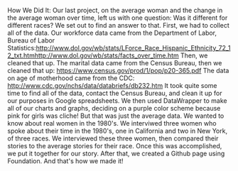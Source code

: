 How We Did It: Our last project, on the average woman and the change in the average woman over time, left us with one question: Was it different for different races? We set out to find an answer to that. First, we had to collect all of the data. Our workforce data came from the Department of Labor, Bureau of Labor Statistics:http://www.dol.gov/wb/stats/LForce_Race_Hispanic_Ethnicity_72_12_txt.htmhttp://www.dol.gov/wb/stats/facts_over_time.htm Then, we cleaned that up. The marital data came from the Census Bureau, then we cleaned that up: https://www.census.gov/prod/1/pop/p20-365.pdf The data on age of motherhood came from the CDC: http://www.cdc.gov/nchs/data/databriefs/db232.htm It took quite some time to find all of the data, contact the Census Bureau, and clean it up for our purposes in Google spreadsheets. We then used DataWrapper to make all of our charts and graphs, deciding on a purple color scheme because pink for girls was cliche! But that was just the average data. We wanted to know about real women in the 1980's. We interviwed three women who spoke about their time in the 1980's, one in California and two in New York, of three races. We interviewed these three women, then compared their stories to the average stories for their race. Once this was accomplished, we put it together for our story. After that, we created a Github page using Foundation. And that's how we made it!
